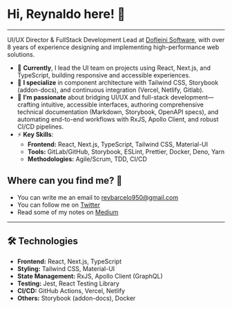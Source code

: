 # Hi, Reynaldo here! 👋

---

UI/UX Director & FullStack Development Lead at [Dofleini Software](https://www.dofleini.com/), with over 8 years of experience designing and implementing high-performance web solutions.

- 🔭 **Currently**, I lead the UI team on projects using React, Next.js, and TypeScript, building responsive and accessible experiences.
- 🌱 **I specialize** in component architecture with Tailwind CSS, Storybook (addon-docs), and continuous integration (Vercel, Netlify, Gitlab).
- 💬 **I’m passionate** about bridging UI/UX and full-stack development—crafting intuitive, accessible interfaces, authoring comprehensive technical documentation (Markdown, Storybook, OpenAPI specs), and automating end-to-end workflows with RxJS, Apollo Client, and robust CI/CD pipelines.
- ⚡ **Key Skills**:
    - **Frontend:** React, Next.js, TypeScript, Tailwind CSS, Material-UI
    - **Tools:** GitLab/GitHub, Storybook, ESLint, Prettier, Docker, Deno, Yarn
    - **Methodologies:** Agile/Scrum, TDD, CI/CD

## Where can you find me? 📱
* You can write me an email to [reybarcelo950@gmail.com](mailto:reybarcelo950@gmail.com)
* You can follow me on [Twitter](https://x.com/reybarcelo950)
* Read some of my notes on [Medium](https://medium.com/@reybarcelo950/about)

---

## 🛠 Technologies
- **Frontend:** React, Next.js, TypeScript
- **Styling:** Tailwind CSS, Material-UI
- **State Management:** RxJS, Apollo Client (GraphQL)
- **Testing:** Jest, React Testing Library
- **CI/CD:** GitHub Actions, Vercel, Netlify
- **Others:** Storybook (addon-docs), Docker
